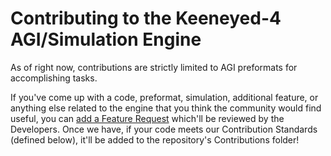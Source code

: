# Contributing to the Keeneyed-4 AGI/Simulation Engine
As of right now, contributions are strictly limited to AGI preformats for accomplishing tasks.  

If you've come up with a code, preformat, simulation, additional feature, or anything else related to the engine that you think the community would find useful, you can [add a Feature Request](https://github.com/cs-AI-dev/Keeneyed-4/issues/new?assignees=&labels=&template=feature_request.md&title=) which'll be reviewed by the Developers. Once we have, if your code meets our Contribution Standards (defined below), it'll be added to the repository's Contributions folder!  
